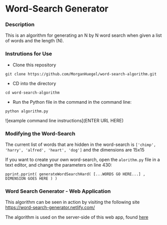 # Word-Search Generator

### Description

This is an algorithm for generating an N by N word search when given a list of words and the length (N).


### Instrutions for Use


* Clone this repository

`git clone https://github.com/MorganHuegel/word-search-algorithm.git`


* CD into the directory

`cd word-search-algorithm`



* Run the Python file in the command in the command line:

`python algorithm.py`


 ![example command line instructions](ENTER URL HERE)

### Modifying the Word-Search

The current list of words that are hidden in the word-search is `['chimp', 'harry', 'alfred', 'heart', 'dog']` and the dimensions are 15x15

If you want to create your own word-search, open the `alorithm.py` file in a text editor, and change the parameters on line 430:

`pprint.pprint( generateWordSearchHard( [...WORDS GO HERE...] , DIMENSION GOES HERE ) )`


### Word Search Generator - Web Application

This algorithm can be seen in action by visiting the following site <https://word-search-generator.netlify.com/>

The algorithm is used on the server-side of this web app, found [here](https://github.com/MorganHuegel/word-search-generator-server)